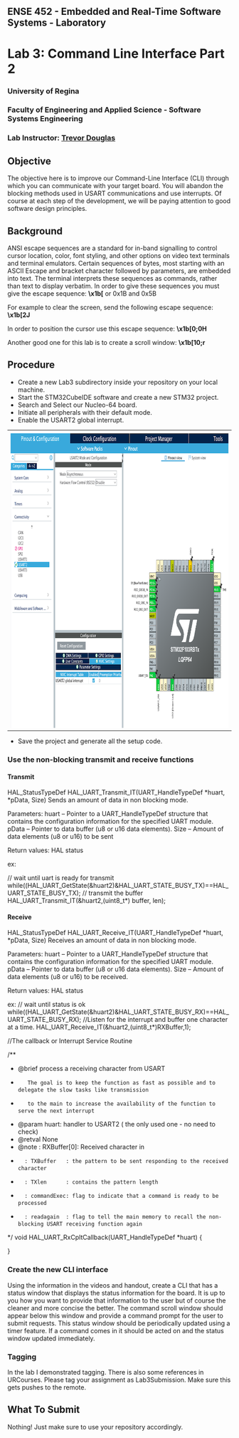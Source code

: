 ## ENSE 452 - Embedded and Real-Time Software Systems - Laboratory

# Lab 3: Command Line Interface Part 2

### University of Regina
### Faculty of Engineering and Applied Science - Software Systems Engineering

### Lab Instructor: [Trevor Douglas](mailto:trevor.douglas@uregina.ca)

## Objective

The objective here is to improve our Command-Line Interface (CLI) through which you can communicate with your target board. You will abandon the blocking methods used in USART communications and use interrupts. Of course at each step of the development, we will be paying attention to good software design principles.

## Background

ANSI escape sequences are a standard for in-band signalling to control cursor location, color, font styling, and other options on video text terminals and terminal emulators. Certain sequences of bytes, most starting with an ASCII Escape and bracket character followed by parameters, are embedded into text. The terminal interprets these sequences as commands, rather than text to display verbatim. In order to give these sequences you must give the escape sequence:
**\x1b[**  or 0x1B and 0x5B

For example to clear the screen, send the following escape sequence:
**\x1b[2J**

In order to position the cursor use this escape sequence:
**\x1b[0;0H**

Another good one for this lab is to create a scroll window:
**\x1b[10;r**

## Procedure
- Create a new Lab3 subdirectory inside your repository on your local machine.
- Start the STM32CubeIDE software and create a new STM32 project.
- Search and Select our Nucleo-64 board.
- Initiate all peripherals with their default mode.
- Enable the USART2 global interrupt.

<table>
  <tr>
    <td> <img src="UsartInterrupt.png"  alt="UsartInterrupt" width = 902px height = 666px ></td>
  </tr>
</table>

- Save the project and generate all the setup code.

### Use the non-blocking transmit and receive functions

#### Transmit

HAL_StatusTypeDef HAL_UART_Transmit_IT(UART_HandleTypeDef *huart, <error-type> *pData, <error-type> Size)
Sends an amount of data in non blocking mode.

Parameters:
huart – Pointer to a UART_HandleTypeDef structure that contains the configuration information for the specified UART module.
pData – Pointer to data buffer (u8 or u16 data elements).
Size – Amount of data elements (u8 or u16) to be sent

Return values:
HAL status


ex:

// wait until uart is ready for transmit
while((HAL_UART_GetState(&huart2)&HAL_UART_STATE_BUSY_TX)==HAL_UART_STATE_BUSY_TX);
// transmit the buffer
HAL_UART_Transmit_IT(&huart2,(uint8_t*) buffer, len);

#### Receive

HAL_StatusTypeDef HAL_UART_Receive_IT(UART_HandleTypeDef *huart, <error-type> *pData, <error-type> Size)
Receives an amount of data in non blocking mode.

Parameters:
huart – Pointer to a UART_HandleTypeDef structure that contains the configuration information for the specified UART module.
pData – Pointer to data buffer (u8 or u16 data elements).
Size – Amount of data elements (u8 or u16) to be received.

Return values:
HAL status

ex:
// wait until status is ok
while((HAL_UART_GetState(&huart2)&HAL_UART_STATE_BUSY_RX)==HAL_UART_STATE_BUSY_RX); 
//Listen for the interrupt and buffer one character at a time.
HAL_UART_Receive_IT(&huart2,(uint8_t*)RXBuffer,1);



//The callback or Interrupt Service Routine

/**
  * @brief process a receiving character from USART
  *        The goal is to keep the function as fast as possible and to delegate the slow tasks like transmission
  *        to the main to increase the availability of the function to serve the next interrupt
  * @param huart:  handler to USART2 ( the only used one - no need to check)
  * @retval None
  * @note : RXBuffer[0]: Received character in
  *	      : TXBuffer   : the pattern to be sent responding to the received character
  *	      : TXlen 	   : contains the pattern length
  *	      : commandExec: flag to indicate that a command is ready to be processed
  *	      : readagain  : flag to tell the main memory to recall the non-blocking USART receiving function again
  */
void HAL_UART_RxCpltCallback(UART_HandleTypeDef *huart)
{


}


### Create the new CLI interface
Using the information in the videos and handout, create a CLI that has a status window that displays the status information for the board. It is up to you how you want to provide that information to the user but of course the cleaner and more concise the better. The command scroll window should appear below this window and provide a command prompt for the user to submit requests. This status window should be periodically updated using a timer feature. If a command comes in it should be acted on and the status window updated immediately.

### Tagging
In the lab I demonstrated tagging. There is also some references in URCourses. Please tag your assignment as Lab3Submission. Make sure this gets pushes to the remote.

## What To Submit
Nothing! Just make sure to use your repository accordingly.

